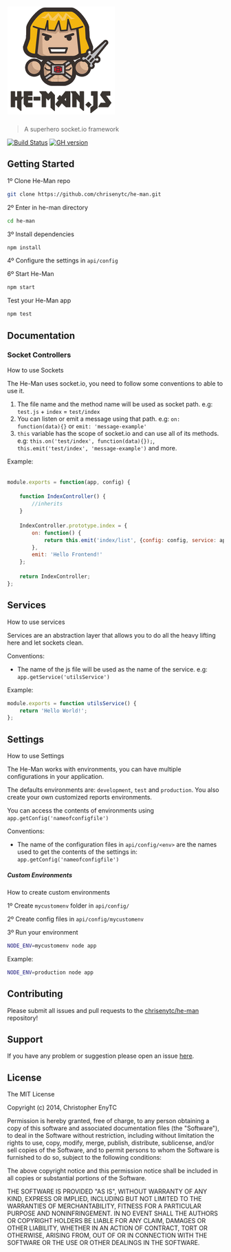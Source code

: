 # ![He-Man](logo.png)

> A superhero socket.io framework

[![Build Status](https://secure.travis-ci.org/chrisenytc/he-man.png?branch=master)](http://travis-ci.org/chrisenytc/he-man) [![GH version](https://badge-me.herokuapp.com/app/gh/chrisenytc/he-man.png)](http://badges.enytc.com/for/gh/chrisenytc/he-man)

## Getting Started

1º Clone He-Man repo

```bash
git clone https://github.com/chrisenytc/he-man.git
```

2º Enter in he-man directory
```bash
cd he-man
```

3º Install dependencies

```bash
npm install
```

4º Configure the settings in `api/config`

6º Start He-Man

```bash
npm start
```

Test your He-Man app

```bash
npm test
```

## Documentation

### Socket Controllers

How to use Sockets

The He-Man uses socket.io, you need to follow some conventions to able to use it.

1. The file name and the method name will be used as socket path. e.g: `test.js` + `index` = `test/index`
2. You can listen or emit a message using that path. e.g: `on: function(data){}` or `emit: 'message-example'`
3. `this` variable has the scope of socket.io and can use all of its methods. e.g: `this.on('test/index', function(data){});`, `this.emit('test/index', 'message-example')` and more.

Example:

```javascript

module.exports = function(app, config) {

    function IndexController() {
        //inherits
    }

    IndexController.prototype.index = {
        on: function() {
            return this.emit('index/list', {config: config, service: app.getService('utilsService')});
        },
        emit: 'Hello Frontend!'
    };

    return IndexController;
};

```

## Services

How to use services

Services are an abstraction layer that allows you to do all the heavy lifting here and let sockets clean.

Conventions:

- The name of the js file will be used as the name of the service. e.g: `app.getService('utilsService')`

Example:

```javascript
module.exports = function utilsService() {
    return 'Hello World!';
};
```

## Settings

How to use Settings

The He-Man works with environments, you can have multiple configurations in your application.

The defaults environments are: `development`, `test` and `production`. You also create your own customized reports environments.

You can access the contents of environments using `app.getConfig('nameofconfigfile')`

Conventions:

- The name of the configuration files in `api/config/<env>` are the names used to get the contents of the settings in: `app.getConfig('nameofconfigfile')`


##### Custom Environments

How to create custom environments

1º Create `mycustomenv` folder in `api/config/`

2º Create config files in `api/config/mycustomenv`

3º Run your environment

```bash
NODE_ENV=mycustomenv node app
```

Example:

```bash
NODE_ENV=production node app
```

## Contributing

Please submit all issues and pull requests to the [chrisenytc/he-man](http://github.com/chrisenytc/he-man) repository!

## Support
If you have any problem or suggestion please open an issue [here](https://github.com/chrisenytc/he-man/issues).

## License 

The MIT License

Copyright (c) 2014, Christopher EnyTC

Permission is hereby granted, free of charge, to any person
obtaining a copy of this software and associated documentation
files (the "Software"), to deal in the Software without
restriction, including without limitation the rights to use,
copy, modify, merge, publish, distribute, sublicense, and/or sell
copies of the Software, and to permit persons to whom the
Software is furnished to do so, subject to the following
conditions:

The above copyright notice and this permission notice shall be
included in all copies or substantial portions of the Software.

THE SOFTWARE IS PROVIDED "AS IS", WITHOUT WARRANTY OF ANY KIND,
EXPRESS OR IMPLIED, INCLUDING BUT NOT LIMITED TO THE WARRANTIES
OF MERCHANTABILITY, FITNESS FOR A PARTICULAR PURPOSE AND
NONINFRINGEMENT. IN NO EVENT SHALL THE AUTHORS OR COPYRIGHT
HOLDERS BE LIABLE FOR ANY CLAIM, DAMAGES OR OTHER LIABILITY,
WHETHER IN AN ACTION OF CONTRACT, TORT OR OTHERWISE, ARISING
FROM, OUT OF OR IN CONNECTION WITH THE SOFTWARE OR THE USE OR
OTHER DEALINGS IN THE SOFTWARE.

